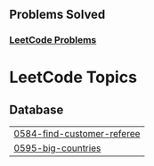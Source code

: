 ## Problems Solved

### [LeetCode Problems](https://leetcode.com)

<!--- LeetHub progress --->
<!--- LeetHub end --->

<!---LeetCode Topics Start-->
# LeetCode Topics
## Database
|  |
| ------- |
| [0584-find-customer-referee](https://github.com/thakurpuru/JavaScript-leetcode-Q/tree/master/0584-find-customer-referee) |
| [0595-big-countries](https://github.com/thakurpuru/JavaScript-leetcode-Q/tree/master/0595-big-countries) |
<!---LeetCode Topics End-->